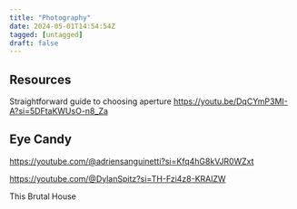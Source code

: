 ```yaml
---
title: "Photography"
date: 2024-05-01T14:54:54Z
tagged: [untagged]
draft: false
---
```


## Resources 

Straightforward guide to choosing aperture https://youtu.be/DqCYmP3MI-A?si=5DFtaKWUsO-n8_Za

## Eye Candy

https://youtube.com/@adriensanguinetti?si=Kfq4hG8kVJR0WZxt

https://youtube.com/@DylanSpitz?si=TH-Fzi4z8-KRAlZW

This Brutal House